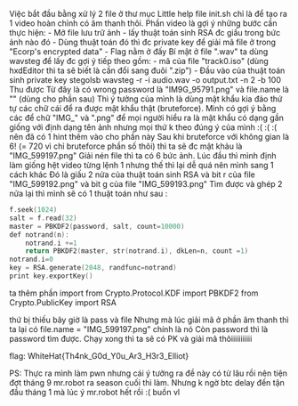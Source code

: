 Việc bắt đầu bằng xử lý 2 file ở thư mục Little help
	file init.sh chỉ là để tạo ra 1 video hoàn chỉnh có âm thanh thôi. 
		Phần video là gợi ý những bước cần thực hiện:
			- Mở file lưu trữ ảnh
			- lấy thuật toán sinh RSA đc giấu trong bức ảnh nào đó
			- Dùng thuật toán đó thì đc private key để giải mã file ở trong "Ecorp's encrypted data"
			- Flag nằm ở đấy
		Bí mật ở file ".wav" ta dùng wavsteg để lấy đc gợi ý tiếp theo gồm:
								- mã của file "track0.iso" (dùng hxdEditor thì ta sẽ biết là cần đổi sang đuôi ".zip")
								- Đầu vào của thuật toán sinh private key
stegolsb wavsteg -r -i audio.wav -o output.txt -n 2 -b 100
Thu được
Từ đây là có wrong password là "IM9G_95791.png" và file.name là "" (dùng cho phần sau)
Thì ý tưởng của mình là dùng mật khẩu kia đảo thứ tự các chữ cái để ra được mật khẩu thật (bruteforce). Mình có gợi ý bằng các để chữ "IMG_" và ".png" để mọi người hiểu ra là mật khẩu có dạng gần giống với định dạng tên ảnh nhưng mọi thứ k theo đúng ý của mình :( :( :( nên đã có 1 hint thêm vào cho phần này
Sau khi bruteforce với không gian là 6! (= 720 vì chỉ bruteforce phần số thôi) thì ta sẽ đc mật khảu là "IMG_599197.png"
Giải nén file thì ta có 6 bức ảnh. Lúc đầu thì mình định làm giống hệt video từng lệnh 1 nhưng thế thì lại dễ quá nên mình sang 1 cách khác
Đó là giấu 2 nửa của thuật toán sinh RSA và bit r của file "IMG_599192.png" và bit g của file "IMG_599193.png"
Tìm được và ghép 2 nửa lại thì mình sẽ có 1 thuật toán như sau :

```cpp
f.seek(1024)
salt = f.read(32)
master = PBKDF2(password, salt, count=10000)
def notrand(n):
	notrand.i +=1
	return PBKDF2(master, str(notrand.i), dkLen=n, count =1)
notrand.i=0
key = RSA.generate(2048, randfunc=notrand)
print key.exportKey()
```

ta thêm phần import 
from Crypto.Protocol.KDF import PBKDF2
from Crypto.PublicKey import RSA

thứ bị thiếu bây giờ là pass và file
Nhưng mà lúc giải mã ở phần âm thanh thì ta lại có file.name = "IMG_599197.png" chính là nó
Còn password thì là password tìm được. Chạy xong thì ta sẽ có PK và giải mã thôiiiiiiiiiii

flag:  WhiteHat{Th4nk_G0d_Y0u_Ar3_H3r3_Elliot}

PS: Thực ra mình làm pwn nhưng cái ý tưởng ra đề này có từ lâu rồi nên tiện đợt tháng 9 mr.robot ra season cuối thì làm. Nhưng k ngờ btc delay đến tận đầu tháng 1 mà lúc ý mr.robot hết rồi :( buồn vl